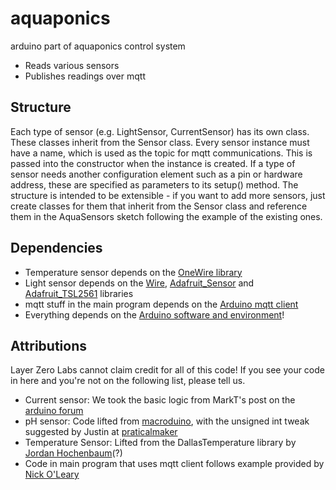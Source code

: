 aquaponics
==========

arduino part of aquaponics control system

* Reads various sensors
* Publishes readings over mqtt

## Structure

Each type of sensor (e.g. LightSensor, CurrentSensor) has its own class. These classes inherit from the Sensor class.
Every sensor instance must have a name, which is used as the topic for mqtt communications. This is passed into the constructor when the instance is created.
If a type of sensor needs another configuration element such as a pin or hardware address, these are specified as parameters to its setup() method.
The structure is intended to be extensible - if you want to add more sensors, just create classes for them that inherit from the Sensor class and reference them in the AquaSensors sketch following the example of the existing ones.

## Dependencies

* Temperature sensor depends on the [OneWire library](http://playground.arduino.cc/Learning/OneWire)
* Light sensor depends on the [Wire](http://arduino.cc/en/reference/wire), [Adafruit_Sensor](https://github.com/adafruit/Adafruit_Sensor) and [Adafruit_TSL2561](https://github.com/adafruit/Adafruit_TSL2561) libraries
* mqtt stuff in the main program depends on the [Arduino mqtt client](http://knolleary.net/arduino-client-for-mqtt/)
* Everything depends on the [Arduino software and environment](http://arduino.cc/en/Main/Software)!


## Attributions

Layer Zero Labs cannot claim credit for all of this code!
If you see your code in here and you're not on the following list, please tell us.

* Current sensor: We took the basic logic from MarkT's post on the [arduino forum](http://forum.arduino.cc/index.php?topic=168468.0;wap2)
* pH sensor: Code lifted from [macroduino](https://github.com/andrewoke/MacroDuino/blob/master/supportFunctions.h), with the unsigned int tweak suggested by Justin at [praticalmaker](http://www.practicalmaker.com/comment/3258#comment-3258)
* Temperature Sensor: Lifted from the DallasTemperature library by [Jordan Hochenbaum](http://jordanhochenbaum.com/)(?)  
* Code in main program that uses mqtt client follows example provided by [Nick O'Leary](http://knolleary.net/arduino-client-for-mqtt/) 
